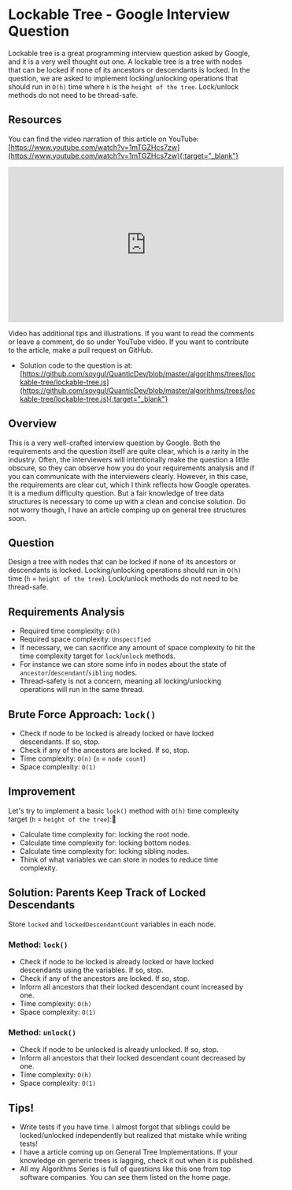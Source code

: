 # Lockable Tree - Google Interview Question
Lockable tree is a great programming interview question asked by Google, and it is a very well thought out one. A lockable tree is a tree with nodes that can be locked if none of its ancestors or descendants is locked. In the question, we are asked to implement locking/unlocking operations that should run in `O(h)` time where `h` is the `height of the tree`. Lock/unlock methods do not need to be thread-safe.

## Resources
You can find the video narration of this article on YouTube: [https://www.youtube.com/watch?v=1mTGZHcs7zw](https://www.youtube.com/watch?v=1mTGZHcs7zw){:target="_blank"}

<iframe width="560" height="315" src="https://www.youtube.com/embed/1mTGZHcs7zw" frameborder="0" allow="accelerometer; autoplay; encrypted-media; gyroscope; picture-in-picture" allowfullscreen></iframe>

Video has additional tips and illustrations. If you want to read the comments or leave a comment, do so under YouTube video. If you want to contribute to the article, make a pull request on GitHub.

* Solution code to the question is at: [https://github.com/soygul/QuanticDev/blob/master/algorithms/trees/lockable-tree/lockable-tree.js](https://github.com/soygul/QuanticDev/blob/master/algorithms/trees/lockable-tree/lockable-tree.js){:target="_blank"}

## Overview
This is a very well-crafted interview question by Google. Both the requirements and the question itself are quite clear, which is a rarity in the industry. Often, the interviewers will intentionally make the question a little obscure, so they can observe how you do your requirements analysis and if you can communicate with the interviewers clearly. However, in this case, the requirements are clear cut, which I think reflects how Google operates. It is a medium difficulty question. But a fair knowledge of tree data structures is necessary to come up with a clean and concise solution. Do not worry though, I have an article comping up on general tree structures soon.

## Question
Design a tree with nodes that can be locked if none of its ancestors or descendants is locked. Locking/unlocking operations should run in `O(h)` time (`h` = `height of the tree`). Lock/unlock methods do not need to be thread-safe.

## Requirements Analysis
* Required time complexity: `O(h)`
* Required space complexity: `Unspecified`
* If necessary, we can sacrifice any amount of space complexity to hit the time complexity target for `lock`/`unlock` methods.
* For instance we can store some info in nodes about the state of `ancestor`/`descendant`/`sibling` nodes.
* Thread-safety is not a concern, meaning all locking/unlocking operations will run in the same thread.

## Brute Force Approach: `lock()`
* Check if node to be locked is already locked or have locked descendants. If so, stop.
* Check if any of the ancestors are locked. If so, stop.
* Time complexity: `O(n)` (`n` = `node count`)
* Space complexity: `O(1)`

## Improvement
Let's try to implement a basic `lock()` method with `O(h)` time complexity target (`h` = `height of the tree`):
* Calculate time complexity for: locking the root node.
* Calculate time complexity for: locking bottom nodes.
* Calculate time complexity for: locking sibling nodes.
* Think of what variables we can store in nodes to reduce time complexity.

## Solution: Parents Keep Track of Locked Descendants
Store `locked` and `lockedDescendantCount` variables in each node.

### Method: `lock()`
* Check if node to be locked is already locked or have locked descendants using the variables. If so, stop.
* Check if any of the ancestors are locked. If so, stop.
* Inform all ancestors that their locked descendant count increased by one.
* Time complexity: `O(h)`
* Space complexity: `O(1)`

### Method: `unlock()`
* Check if node to be unlocked is already unlocked. If so, stop.
* Inform all ancestors that their locked descendant count decreased by one.
* Time complexity: `O(h)`
* Space complexity: `O(1)`

## Tips!
* Write tests if you have time. I almost forgot that siblings could be locked/unlocked independently but realized that mistake while writing tests!
* I have a article coming up on General Tree Implementations. If your knowledge on generic trees is lagging, check it out when it is published.
* All my Algorithms Series is full of questions like this one from top software companies. You can see them listed on the home page.
